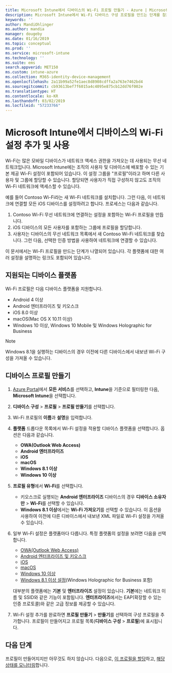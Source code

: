 ```yaml
---
title: Microsoft Intune에서 디바이스의 Wi-Fi 프로필 만들기 - Azure | Microsoft Docs
description: Microsoft Intune에서 Wi-Fi 디바이스 구성 프로필을 만드는 단계를 참조하세요. Android, Android 엔터프라이즈, Android 키오스크, iOS, macOS, Windows 10 이상 및 Windows Holographic for Business의 프로필을 만듭니다. 이러한 프로필을 사용하여 인증서 사용, EAP 유형 선택, 인증 방법 선택, 프록시 사용 설정을 위한 WiFi 연결을 만듭니다.
keywords: ''
author: MandiOhlinger
ms.author: mandia
manager: dougeby
ms.date: 01/16/2019
ms.topic: conceptual
ms.prod: ''
ms.service: microsoft-intune
ms.technology: ''
ms.suite: ems
search.appverid: MET150
ms.custom: intune-azure
ms.collection: M365-identity-device-management
ms.openlocfilehash: 2a11b99a52fe1aec8d8908cdffa2a763e7462bd4
ms.sourcegitcommit: cb93613bef7f6015a4c4095e875cb12dd76f002e
ms.translationtype: HT
ms.contentlocale: ko-KR
ms.lasthandoff: 03/02/2019
ms.locfileid: "57233766"
---
```

# <a name="add-and-use-wi-fi-settings-on-your-devices-in-microsoft-intune"></a>Microsoft Intune에서 디바이스의 Wi-Fi 설정 추가 및 사용

Wi-Fi는 많은 모바일 디바이스가 네트워크 액세스 권한을 가져오는 데 사용되는 무선 네트워크입니다. Microsoft Intune에는 조직의 사용자 및 디바이스에 배포할 수 있는 기본 제공 Wi-Fi 설정이 포함되어 있습니다. 이 설정 그룹을 "프로필"이라고 하며 다른 사용자 및 그룹에 할당할 수 있습니다. 할당되면 사용자가 직접 구성하지 않고도 조직의 Wi-Fi 네트워크에 액세스할 수 있습니다.

예를 들어 Contoso Wi-Fi라는 새 Wi-Fi 네트워크를 설치합니다. 그런 다음, 이 네트워크에 연결할 모든 iOS 디바이스를 설정하려고 합니다. 프로세스는 다음과 같습니다.

1. Contoso Wi-Fi 무선 네트워크에 연결하는 설정을 포함하는 Wi-Fi 프로필을 만듭니다.
2. iOS 디바이스의 모든 사용자를 포함하는 그룹에 프로필을 할당합니다.
3. 사용자는 디바이스의 무선 네트워크 목록에서 새 Contoso Wi-Fi 네트워크를 찾습니다. 그런 다음, 선택한 인증 방법을 사용하여 네트워크에 연결할 수 있습니다.

이 문서에서는 Wi-Fi 프로필을 만드는 단계가 나열되어 있습니다. 각 플랫폼에 대한 여러 설정을 설명하는 링크도 포함되어 있습니다.

## <a name="supported-device-platforms"></a>지원되는 디바이스 플랫폼

Wi-Fi 프로필은 다음 디바이스 플랫폼을 지원합니다.

- Android 4 이상
- Android 엔터프라이즈 및 키오스크
- iOS 8.0 이상
- macOS(Mac OS X 10.11 이상)
- Windows 10 이상, Windows 10 Mobile 및 Windows Holographic for Business

> [!NOTE]
> Windows 8.1을 실행하는 디바이스의 경우 이전에 다른 디바이스에서 내보낸 Wi-Fi 구성을 가져올 수 있습니다.

## <a name="create-a-device-profile"></a>디바이스 프로필 만들기

1. [Azure Portal](https://portal.azure.com)에서 **모든 서비스**를 선택하고, **Intune**을 기준으로 필터링한 다음, **Microsoft Intune**을 선택합니다. 
2. **디바이스 구성** > **프로필** > **프로필 만들기**를 선택합니다.
3. Wi-Fi 프로필의 **이름**과 **설명**을 입력합니다.
4. **플랫폼** 드롭다운 목록에서 Wi-Fi 설정을 적용할 디바이스 플랫폼을 선택합니다. 옵션은 다음과 같습니다.

    - **OWA(Outlook Web Access)**
    - **Android 엔터프라이즈**
    - **iOS**
    - **macOS**
    - **Windows 8.1 이상**
    - **Windows 10 이상**

5. **프로필 유형**에서 **Wi-Fi**를 선택합니다.

    - 키오스크로 실행되는 **Android 엔터프라이즈** 디바이스의 경우 **디바이스 소유자만** > **Wi-Fi**를 선택할 수 있습니다.
    - **Windows 8.1 이상**에서는 **Wi-Fi 가져오기**를 선택할 수 있습니다. 이 옵션을 사용하여 이전에 다른 디바이스에서 내보낸 XML 파일로 Wi-Fi 설정을 가져올 수 있습니다.

6. 일부 Wi-Fi 설정은 플랫폼마다 다릅니다. 특정 플랫폼의 설정을 보려면 다음을 선택합니다.

    - [OWA(Outlook Web Access)](wi-fi-settings-android.md)
    - [Android 엔터프라이즈 및 키오스크](wi-fi-settings-android-enterprise.md)
    - [iOS](wi-fi-settings-ios.md)
    - [macOS](wi-fi-settings-macos.md)
    - [Windows 10 이상](wi-fi-settings-windows.md)
    - [Windows 8.1 이상 설정](wi-fi-settings-import-windows-8-1.md)(Windows Holographic for Business 포함)

    대부분의 플랫폼에는 **기본** 및 **엔터프라이즈** 설정이 있습니다. **기본**에는 네트워크 이름 및 SSID와 같은 기능이 포함됩니다. **엔터프라이즈**에서는 EAP(확장할 수 있는 인증 프로토콜)와 같은 고급 정보를 제공할 수 있습니다.

7. Wi-Fi 설정 추가를 완료하면 **프로필 만들기** > **만들기**를 선택하여 구성 프로필을 추가합니다. 프로필이 만들어지고 프로필 목록(**디바이스 구성** > **프로필**)에 표시됩니다.

## <a name="next-steps"></a>다음 단계

프로필이 만들어지지만 아무것도 하지 않습니다. 다음으로, [이 프로필을 할당](device-profile-assign.md)하고, [해당 상태를 모니터링](device-profile-monitor.md)합니다.
